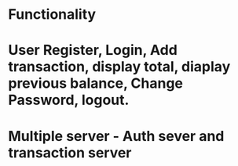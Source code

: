 # Functionality
# User Register, Login, Add transaction, display total, diaplay previous balance, Change Password, logout.
# Multiple server - Auth sever and transaction server
